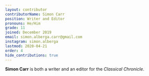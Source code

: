 ```yaml
---
layout: contributor
contributorName: Simon Carr
position: Writer and Editor
pronouns: He/Him
grade: 11
joined: December 2019
email: simon.alberga.carr@gmail.com
instagram: simon.alberga
lastmod: 2020-04-21
order: 4
hide_contributions: true
---
```

**Simon Carr** is both a writer and an editor for the *Classical Chronicle*.
